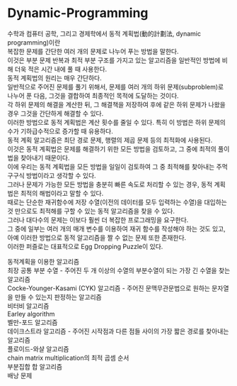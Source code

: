 # Dynamic-Programming

수학과 컴퓨터 공학, 그리고 경제학에서 동적 계획법(動的計劃法, dynamic programming)이란  
복잡한 문제를 간단한 여러 개의 문제로 나누어 푸는 방법을 말한다.  
이것은 부분 문제 반복과 최적 부분 구조를 가지고 있는 알고리즘을 일반적인 방법에 비해 더욱 적은 시간 내에 풀 때 사용한다.  
동적 계획법의 원리는 매우 간단하다.  
일반적으로 주어진 문제를 풀기 위해서, 문제를 여러 개의 하위 문제(subproblem)로 나누어 푼 다음, 그것을 결합하여 최종적인 목적에 도달하는 것이다.  
각 하위 문제의 해결을 계산한 뒤, 그 해결책을 저장하여 후에 같은 하위 문제가 나왔을 경우 그것을 간단하게 해결할 수 있다.  
이러한 방법으로 동적 계획법은 계산 횟수를 줄일 수 있다. 특히 이 방법은 하위 문제의 수가 기하급수적으로 증가할 때 유용하다.  
동적 계획 알고리즘은 최단 경로 문제, 행렬의 제곱 문제 등의 최적화에 사용된다.  
이것은 동적 계획법은 문제를 해결하기 위한 모든 방법을 검토하고, 그 중에 최적의 풀이법을 찾아내기 때문이다.  
이에 우리는 동적 계획법을 모든 방법을 일일이 검토하여 그 중 최적해를 찾아내는 주먹구구식 방법이라고 생각할 수 있다.  
그러나 문제가 가능한 모든 방법을 충분히 빠른 속도로 처리할 수 있는 경우, 동적 계획법은 최적의 해법이라고 말할 수 있다.  
때로는 단순한 재귀함수에 저장 수열(이전의 데이터를 모두 입력하는 수열)을 대입하는 것 만으로도 최적해를 구할 수 있는 동적 알고리즘을 찾을 수 있다.  
그러나 대다수의 문제는 이보다 훨씬 더 복잡한 프로그래밍을 요구한다.  
그 중에 일부는 여러 개의 매개 변수를 이용하여 재귀 함수를 작성해야 하는 것도 있고,  
아예 이러한 방법으로 동적 알고리즘을 짤 수 없는 문제 또한 존재한다.  
이러한 퍼즐로는 대표적으로 Egg Dropping Puzzle이 있다.  
  
동적계획을 이용한 알고리즘  
최장 공통 부분 수열 - 주어진 두 개 이상의 수열의 부분수열이 되는 가장 긴 수열을 찾는 알고리즘  
Cocke-Younger-Kasami (CYK) 알고리즘 - 주어진 문맥무관문법으로 원하는 문자열을 만들 수 있는지 판정하는 알고리즘  
비터비 알고리즘  
Earley algorithm  
벨만-포드 알고리즘  
데이크스트라 알고리즘 - 주어진 시작점과 다른 점들 사이의 가장 짧은 경로를 찾아내는 알고리즘  
플로이드-와샬 알고리즘  
chain matrix multiplication의 최적 곱셈 순서  
부분집합 합 알고리즘  
배낭 문제  
  
